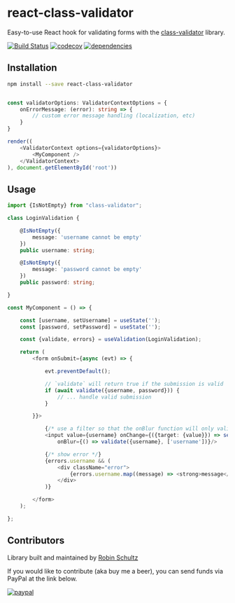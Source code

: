 # react-class-validator
Easy-to-use React hook for validating forms with the [class-validator](https://github.com/typestack/class-validator) library.

[![Build Status](https://travis-ci.org/anigenero/react-class-validator.svg?branch=master)](https://travis-ci.org/anigenero/react-class-validator)
[![codecov](https://codecov.io/gh/anigenero/react-class-validator/branch/master/graph/badge.svg)](https://codecov.io/gh/anigenero/react-class-validator)
[![dependencies](https://david-dm.org/anigenero/react-class-validator.svg)](https://david-dm.org/anigenero/react-class-validator.svg)

## Installation

```bash
npm install --save react-class-validator
```

```typescript

const validatorOptions: ValidatorContextOptions = {
    onErrorMessage: (error): string => {
        // custom error message handling (localization, etc)
    }
}

render((
    <ValidatorContext options={validatorOptions}>
        <MyComponent />
    </ValidatorContext>
), document.getElementById('root'))
```

## Usage

```typescript
import {IsNotEmpty} from "class-validator";

class LoginValidation {

    @IsNotEmpty({
        message: 'username cannot be empty'
    })
    public username: string;

    @IsNotEmpty({
        message: 'password cannot be empty'
    })
    public password: string;

}
```

```typescript jsx
const MyComponent = () => {

    const [username, setUsername] = useState('');
    const [password, setPassword] = useState('');

    const {validate, errors} = useValidation(LoginValidation);

    return (
        <form onSubmit={async (evt) => {

            evt.preventDefault();

            // `validate` will return true if the submission is valid
            if (await validate({username, password})) {
                // ... handle valid submission
            }

        }}>

            {/* use a filter so that the onBlur function will only validate username */}
            <input value={username} onChange={({target: {value}}) => setUsername(value)}
                onBlur={() => validate({username}, ['username'])}/>

            {/* show error */}
            {errors.username && (
                <div className="error">
                    {errors.username.map((message) => <strong>message</strong>)}
                </div>
            )}

        </form>
    );

};

```

## Contributors
Library built and maintained by [Robin Schultz](http://anigenero.com)

If you would like to contribute (aka buy me a beer), you can send funds via PayPal at the link below.

[![paypal](https://www.paypalobjects.com/en_US/i/btn/btn_donateCC_LG.gif)](https://www.paypal.com/cgi-bin/webscr?cmd=_s-xclick&hosted_button_id=SLT7SZ2XFNEUQ)

